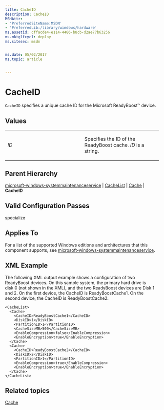 ```yaml
---
title: CacheID
description: CacheID
MSHAttr:
- 'PreferredSiteName:MSDN'
- 'PreferredLib:/library/windows/hardware'
ms.assetid: cffacde4-e114-4486-b8cb-d2ae77b63256
ms.mktglfcycl: deploy
ms.sitesec: msdn


ms.date: 05/02/2017
ms.topic: article


---
```


# CacheID


`CacheID` specifies a unique cache ID for the Microsoft ReadyBoost™ device.

## Values


<table>
<colgroup>
<col width="50%" />
<col width="50%" />
</colgroup>
<tbody>
<tr class="odd">
<td><p><em>ID</em></p></td>
<td><p>Specifies the ID of the ReadyBoost cache. <em>ID</em> is a string.</p></td>
</tr>
</tbody>
</table>

 

## Parent Hierarchy


[microsoft-windows-systemmaintenanceservice](microsoft-windows-systemmaintenanceservice.md) | [CacheList](microsoft-windows-systemmaintenanceservice-cachelist.md) | [Cache](microsoft-windows-systemmaintenanceservice-cachelist-cache.md) | **CacheID**

## Valid Configuration Passes


specialize

## Applies To


For a list of the supported Windows editions and architectures that this component supports, see [microsoft-windows-systemmaintenanceservice](microsoft-windows-systemmaintenanceservice.md).

## XML Example


The following XML output example shows a configuration of two ReadyBoost devices. On this sample system, the primary hard drive is disk 0 (not shown in the XML), and the two ReadyBoost devices are Disk 1 and 2. On the first device, the CacheID is ReadyBoostCache1. On the second device, the CacheID is ReadyBoostCache2.

```
<CacheList>
  <Cache>
    <CacheID>ReadyBoostCache1</CacheID>
    <DiskID>1</DiskID>
    <PartitionID>1</PartitionID>
    <CacheSizeMB>500</CacheSizeMB>
    <EnableCompression>false</EnableCompression>
    <EnableEncryption>true</EnableEncryption>
  </Cache>
  <Cache>
    <CacheID>ReadyBoostCache2</CacheID>
    <DiskID>2</DiskID>
    <PartitionID>1</PartitionID>
    <EnableCompression>true</EnableCompression>
    <EnableEncryption>true</EnableEncryption>
  </Cache>
</CacheList>
```

## Related topics


[Cache](microsoft-windows-systemmaintenanceservice-cachelist-cache.md)

 

 








